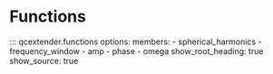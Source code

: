 # Functions

::: qcextender.functions
    options:
      members:
        - spherical_harmonics
        - frequency_window
        - amp
        - phase
        - omega
      show_root_heading: true
      show_source: true